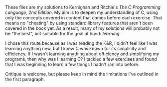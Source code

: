 These files are my solutions to Kernighan and Ritchie's *The C Programming 
Language, 2nd Edition*. My aim is to deepen my understanding of C, using only 
the concepts covered in content that comes before each exercise. That means no 
"cheating" by using standard library features that aren't been covered in the 
book yet. As a result, many of my solutions will probably not be "the best", but 
suitable for the goal at hand: *learning*.

I chose this route because as I was reading the K&R, I didn't feel like I was 
learning anything new, but I knew C was known for its simplicity and efficiency. 
If I wasn't learning anything about efficiency and simplifying my programs, then 
why was I learning C? I tackled a few exercises and found that I was beginning 
to learn a few things I hadn't ran into before.

Critique is welcome, but please keep in mind the limitations I've outlined in 
the first paragraph.
